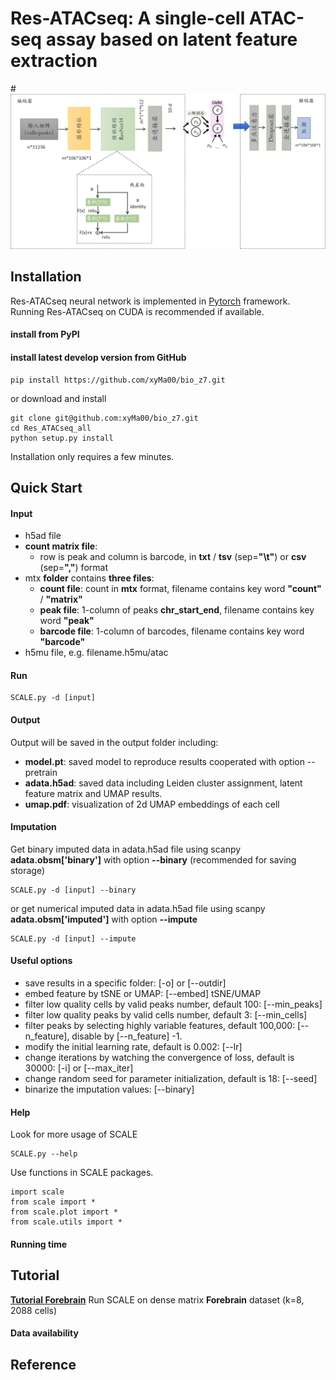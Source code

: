 <!---
[![Stars](https://img.shields.io/github/stars/jsxlei/SCALE?logo=GitHub&color=yellow)](https://github.com/jsxlei/scale/stargazers)
[![PyPI](https://img.shields.io/pypi/v/scale-atac.svg)](https://pypi.org/project/scale-atac)
[![Downloads](https://pepy.tech/badge/scale-atac)](https://pepy.tech/project/scale-atac)
-->
# Res-ATACseq: A single-cell ATAC-seq assay based on latent feature extraction
<!---
#![](https://github.com/jsxlei/SCALE/wiki/png/model.png)
-->

#![](https://github.com/xyMa00/bio_z7/blob/main/Res_ATACseq_all/png/RES_ATACseq_model.png)

<!---
<img src="https://github.com/xyMa00/bio_z7/blob/main/Res_ATACseq_all/png/RES_ATACseq_model.png" width="500px">
-->

<!---
## News 
2021.04    A new online integration tool [SCALEX](https://github.com/jsxlei/SCALEX) on scRNA-seq and scATAC-seq is available!  
2021.03.23 Introduce the highly_variable_genes from scanpy to filter peaks  
2021.01.14 Update to compatible with [h5ad](https://anndata.readthedocs.io/en/latest/anndata.AnnData.html) file and [scanpy](https://scanpy.readthedocs.io/en/stable/index.html)
-->
## Installation  

Res-ATACseq neural network is implemented in [Pytorch](https://pytorch.org/) framework.  
Running Res-ATACseq on CUDA is recommended if available.   

#### install from PyPI
<!---
    pip install scale
-->	
#### install latest develop version from GitHub
<!---
	pip install git+https://github.com/jsxlei/SCALE.git
-->	
    pip install https://github.com/xyMa00/bio_z7.git
or download and install
<!---
	git clone git://github.com/jsxlei/SCALE.git
	cd SCALE
	python setup.py install
-->		
	git clone git@github.com:xyMa00/bio_z7.git
	cd Res_ATACseq_all
	python setup.py install
    
Installation only requires a few minutes.  

## Quick Start

#### Input
* h5ad file
* **count matrix file**:  
	* row is peak and column is barcode, in **txt** / **tsv** (sep=**"\t"**) or **csv** (sep=**","**) format
* mtx **folder** contains **three files**:   
	* **count file**: count in **mtx** format, filename contains key word **"count"** / **"matrix"**    
	* **peak file**: 1-column of peaks **chr_start_end**, filename contains key word **"peak"**  
	* **barcode file**: 1-column of barcodes, filename contains key word **"barcode"**
* h5mu file, e.g. filename.h5mu/atac

#### Run 

    SCALE.py -d [input]

#### Output
Output will be saved in the output folder including:
* **model.pt**:  saved model to reproduce results cooperated with option --pretrain
* **adata.h5ad**:  saved data including Leiden cluster assignment, latent feature matrix and UMAP results.
* **umap.pdf**:  visualization of 2d UMAP embeddings of each cell

#### Imputation  
Get binary imputed data in adata.h5ad file using scanpy **adata.obsm['binary']** with option **--binary** (recommended for saving storage)

    SCALE.py -d [input] --binary  
    
or get numerical imputed data in adata.h5ad file using scanpy **adata.obsm['imputed']** with option **--impute**

    SCALE.py -d [input] --impute
     
#### Useful options  
* save results in a specific folder: [-o] or [--outdir] 
* embed feature by tSNE or UMAP: [--embed]  tSNE/UMAP
* filter low quality cells by valid peaks number, default 100: [--min_peaks] 
* filter low quality peaks by valid cells number, default 3: [--min_cells]
* filter peaks by selecting highly variable features, default 100,000: [--n_feature], disable by [--n_feature] -1.
* modify the initial learning rate, default is 0.002: [--lr]  
* change iterations by watching the convergence of loss, default is 30000: [-i] or [--max_iter]  
* change random seed for parameter initialization, default is 18: [--seed]
* binarize the imputation values: [--binary]
	

#### Help
Look for more usage of SCALE

	SCALE.py --help 

Use functions in SCALE packages.

	import scale
	from scale import *
	from scale.plot import *
	from scale.utils import *
	
#### Running time
<!---
<p float="left">
  <img src="https://github.com/jsxlei/SCALE/wiki/png/runtime.png" width="350" />
  <img src="https://github.com/jsxlei/SCALE/wiki/png/memory.png" width="350" /> 
</p>
-->

## Tutorial

<!---
**[Tutorial Forebrain](https://github.com/jsxlei/SCALE/wiki/Forebrain)**   Run SCALE on dense matrix **Forebrain** dataset (k=8, 2088 cells)
-->

**[Tutorial Forebrain](https://github.com/xyMa00/bio_z7/tree/main/Res_ATACseq_all)**   Run SCALE on dense matrix **Forebrain** dataset (k=8, 2088 cells)

#### Data availability  
<!---
* [Forebrain](http://zhanglab.net/SCALE_SOURCE_DATA/Forebrain.h5ad)
* [Splenocyte](http://zhanglab.net/SCALE_SOURCE_DATA/Splenocyte.h5ad)
* [mouse_atlas](http://zhanglab.net/SCALE_SOURCE_DATA/mouse_atlas.h5ad)
* [InSilico](http://zhanglab.net/SCALE_SOURCE_DATA/InSilico.h5ad)
* [Leukemia](http://zhanglab.net/SCALE_SOURCE_DATA/Leukemia.h5ad)
* [GM12878vsHEK](http://zhanglab.net/SCALE_SOURCE_DATA/GM12878vsHEK.h5ad)
* [GM12878vsHL](http://zhanglab.net/SCALE_SOURCE_DATA/GM12878vsHL.h5ad)
* [Breast_Tumor](http://zhanglab.net/SCALE_SOURCE_DATA/Breast_Tumor.h5ad)
[Lei Xiong, Kui Xu, Kang Tian, Yanqiu Shao, Lei Tang, Ge Gao, Michael Zhang, Tao Jiang & Qiangfeng Cliff Zhang. SCALE method for single-cell ATAC-seq analysis via latent feature extraction. Nature Communications, (2019).](https://www.nature.com/articles/s41467-019-12630-7)
-->

## Reference
<!---
[Lei Xiong, Kui Xu, Kang Tian, Yanqiu Shao, Lei Tang, Ge Gao, Michael Zhang, Tao Jiang & Qiangfeng Cliff Zhang. SCALE method for single-cell ATAC-seq analysis via latent feature extraction. Nature Communications, (2019).](https://www.nature.com/articles/s41467-019-12630-7)
-->